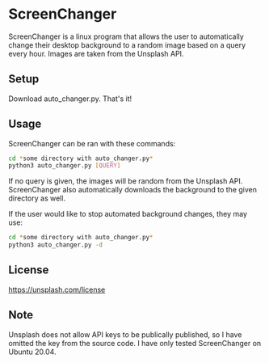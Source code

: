 # ScreenChanger

ScreenChanger is a linux program that allows the user to automatically change their desktop background to a random image based on a query every hour. Images are taken from the Unsplash API.
 
## Setup

Download auto_changer.py. That's it!

## Usage

ScreenChanger can be ran with these commands:
```bash
cd *some directory with auto_changer.py*
python3 auto_changer.py [QUERY]
```

If no query is given, the images will be random from the Unsplash API.
ScreenChanger also automatically downloads the background to the given directory as well.


If the user would like to stop automated background changes, they may use: 

```bash
cd *some directory with auto_changer.py*
python3 auto_changer.py -d
```

## License
https://unsplash.com/license

## Note
Unsplash does not allow API keys to be publically published, so I have omitted the key from the source code.
I have only tested ScreenChanger on Ubuntu 20.04.

